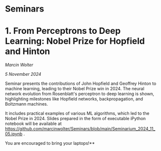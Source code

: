# Seminars

# 1. **From Perceptrons to Deep Learning: Nobel Prize for Hopfield and Hinton** 

*Marcin Wolter*

*5 November 2024*

Seminar presents the contributions of John Hopfield and Geoffrey Hinton to machine learning, leading to their Nobel Prize win in 2024. The neural network evolution from Rosenblatt's perceptron to deep learning is shown, highlighting milestones like Hopfield networks, backpropagation, and Boltzmann machines.

It includes practical examples of various ML algorithms, which led to the Nobel Prize in 2024. Slides prepared in the form of executable iPython notebook will be available at https://github.com/marcinwolter/Seminars/blob/main/Seminarium_2024_11_05.ipynb .

You are encouraged to bring your laptops!**





